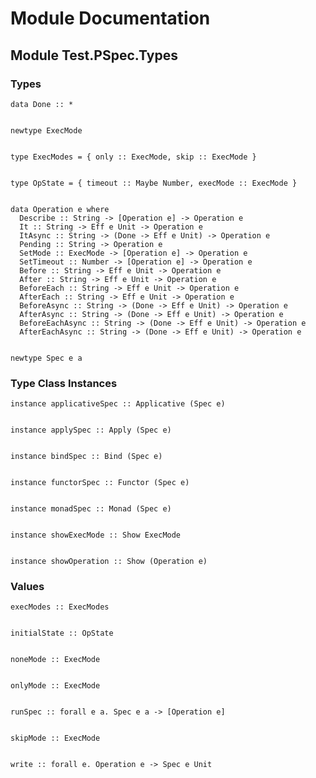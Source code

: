 # Module Documentation

## Module Test.PSpec.Types

### Types


    data Done :: *


    newtype ExecMode


    type ExecModes = { only :: ExecMode, skip :: ExecMode }


    type OpState = { timeout :: Maybe Number, execMode :: ExecMode }


    data Operation e where
      Describe :: String -> [Operation e] -> Operation e
      It :: String -> Eff e Unit -> Operation e
      ItAsync :: String -> (Done -> Eff e Unit) -> Operation e
      Pending :: String -> Operation e
      SetMode :: ExecMode -> [Operation e] -> Operation e
      SetTimeout :: Number -> [Operation e] -> Operation e
      Before :: String -> Eff e Unit -> Operation e
      After :: String -> Eff e Unit -> Operation e
      BeforeEach :: String -> Eff e Unit -> Operation e
      AfterEach :: String -> Eff e Unit -> Operation e
      BeforeAsync :: String -> (Done -> Eff e Unit) -> Operation e
      AfterAsync :: String -> (Done -> Eff e Unit) -> Operation e
      BeforeEachAsync :: String -> (Done -> Eff e Unit) -> Operation e
      AfterEachAsync :: String -> (Done -> Eff e Unit) -> Operation e


    newtype Spec e a


### Type Class Instances


    instance applicativeSpec :: Applicative (Spec e)


    instance applySpec :: Apply (Spec e)


    instance bindSpec :: Bind (Spec e)


    instance functorSpec :: Functor (Spec e)


    instance monadSpec :: Monad (Spec e)


    instance showExecMode :: Show ExecMode


    instance showOperation :: Show (Operation e)


### Values


    execModes :: ExecModes


    initialState :: OpState


    noneMode :: ExecMode


    onlyMode :: ExecMode


    runSpec :: forall e a. Spec e a -> [Operation e]


    skipMode :: ExecMode


    write :: forall e. Operation e -> Spec e Unit



